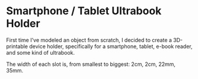 # Smartphone / Tablet Ultrabook Holder

First time I've modeled an object from scratch, I decided to create a 3D-printable device holder, specifically for a smartphone, tablet, e-book reader, and some kind of ultrabook.

The width of each slot is, from smallest to biggest: 2cm, 2cm, 22mm, 35mm.
